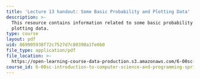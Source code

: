```yaml
---
title: 'Lecture 13 handout: Some Basic Probability and Plotting Data'
description: >-
  This resource contains information related to some basic probability and
  plotting data.
type: course
layout: pdf
uid: 869905938f72c7527d7c80390a1fe6b0
file_type: application/pdf
file_location: >-
  https://open-learning-course-data-production.s3.amazonaws.com/6-00sc-introduction-to-computer-science-and-programming-spring-2011/869905938f72c7527d7c80390a1fe6b0_MIT6_00SCS11_lec13.pdf
course_id: 6-00sc-introduction-to-computer-science-and-programming-spring-2011
---
```

